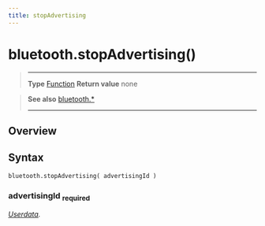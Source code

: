 ```yaml
---
title: stopAdvertising
---
```

# bluetooth.stopAdvertising()

> --------------------- ------------------------------------------------------------------------------------------
> __Type__              [Function](https://docs.coronalabs.com/api/type/Function.html)
> __Return value__      none


> __See also__          [bluetooth.*](/plugin/bluetooth/)
> --------------------- ------------------------------------------------------------------------------------------

## Overview

## Syntax

	bluetooth.stopAdvertising( advertisingId )

### advertisingId <sub>required</sub>
_[Userdata](https://docs.coronalabs.com/api/type/Userdata.html)._
